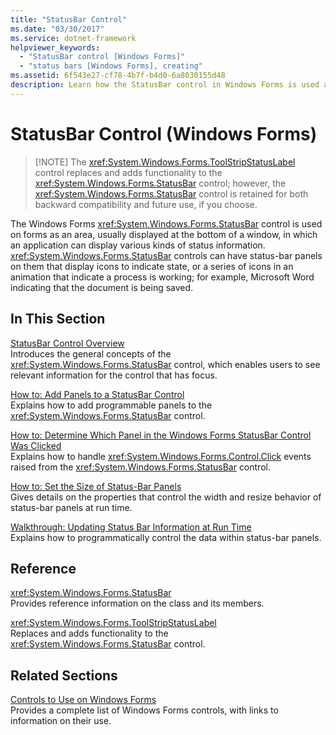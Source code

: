 ```yaml
---
title: "StatusBar Control"
ms.date: "03/30/2017"
ms.service: dotnet-framework
helpviewer_keywords: 
  - "StatusBar control [Windows Forms]"
  - "status bars [Windows Forms], creating"
ms.assetid: 6f543e27-cf78-4b7f-b4d0-6a8030155d48
description: Learn how the StatusBar control in Windows Forms is used as an area in which an application can display status information.
---
```

# StatusBar Control (Windows Forms)
>
> [!NOTE]
> The <xref:System.Windows.Forms.ToolStripStatusLabel> control replaces and adds functionality to the <xref:System.Windows.Forms.StatusBar> control; however, the <xref:System.Windows.Forms.StatusBar> control is retained for both backward compatibility and future use, if you choose.  
  
The Windows Forms <xref:System.Windows.Forms.StatusBar> control is used on forms as an area, usually displayed at the bottom of a window, in which an application can display various kinds of status information. <xref:System.Windows.Forms.StatusBar> controls can have status-bar panels on them that display icons to indicate state, or a series of icons in an animation that indicate a process is working; for example, Microsoft Word indicating that the document is being saved.  
  
## In This Section  

[StatusBar Control Overview](statusbar-control-overview-windows-forms.md)  
Introduces the general concepts of the <xref:System.Windows.Forms.StatusBar> control, which enables users to see relevant information for the control that has focus.  
  
[How to: Add Panels to a StatusBar Control](how-to-add-panels-to-a-statusbar-control.md)  
Explains how to add programmable panels to the <xref:System.Windows.Forms.StatusBar> control.  
  
[How to: Determine Which Panel in the Windows Forms StatusBar Control Was Clicked](determine-which-panel-wf-statusbar-control-was-clicked.md)  
Explains how to handle <xref:System.Windows.Forms.Control.Click> events raised from the <xref:System.Windows.Forms.StatusBar> control.  
  
[How to: Set the Size of Status-Bar Panels](how-to-set-the-size-of-status-bar-panels.md)  
Gives details on the properties that control the width and resize behavior of status-bar panels at run time.  
  
[Walkthrough: Updating Status Bar Information at Run Time](walkthrough-updating-status-bar-information-at-run-time.md)  
Explains how to programmatically control the data within status-bar panels.  
  
## Reference  

<xref:System.Windows.Forms.StatusBar>  
Provides reference information on the class and its members.  
  
<xref:System.Windows.Forms.ToolStripStatusLabel>  
Replaces and adds functionality to the <xref:System.Windows.Forms.StatusBar> control.  
  
## Related Sections  

[Controls to Use on Windows Forms](controls-to-use-on-windows-forms.md)  
Provides a complete list of Windows Forms controls, with links to information on their use.
